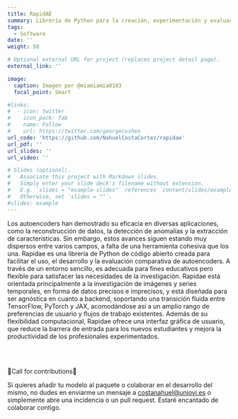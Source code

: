 ```yaml
---
title: RapidAE
summary: Librería de Python para la creación, experimentación y evaluación comparativa de autoencoders
tags:
  - Software
date: ''
weight: 50

# Optional external URL for project (replaces project detail page).
external_link: ''

image:
  caption: Imagen por @miamiamia0103
  focal_point: Smart

#links:
#  - icon: twitter
#    icon_pack: fab
#    name: Follow
#    url: https://twitter.com/georgecushen
url_code: 'https://github.com/NahuelCostaCortez/rapidae'
url_pdf: ''
url_slides: ''
url_video: ''

# Slides (optional).
#   Associate this project with Markdown slides.
#   Simply enter your slide deck's filename without extension.
#   E.g. `slides = "example-slides"` references `content/slides/example-slides.md`.
#   Otherwise, set `slides = ""`.
#slides: example
---
```


Los autoencoders han demostrado su eficacia en diversas aplicaciones, como la reconstrucción de datos, la detección de anomalías y la extracción de características. Sin embargo, estos avances siguen estando muy dispersos entre varios campos, a falta de una herramienta cohesiva que los una. Rapidae es una librería de Python de código abierto creada para facilitar el uso, el desarrollo y la evaluación comparativa de autoencoders. A través de un entorno sencillo, es adecuada para fines educativos pero flexible para satisfacer las necesidades de la investigación. Rapidae está orientada principalmente a la investigación de imágenes y series temporales, en forma de datos precisos e imprecisos, y está diseñada para ser agnóstica en cuanto a backend, soportando una transición fluida entre TensorFlow, PyTorch y JAX, acomodándose así a un amplio rango de preferencias de usuario y flujos de trabajo existentes. Además de su flexibilidad computacional, Rapidae ofrece una interfaz gráfica de usuario, que reduce la barrera de entrada para los nuevos estudiantes y mejora la productividad de los profesionales experimentados.

<br><br>

🚨Call for contributions🚨

Si quieres añadir tu modelo al paquete o colaborar en el desarrollo del mismo, no dudes en enviarme un mensaje a costanahuel@uniovi.es o simplemente abre una incidencia o un pull request. Estaré encantado de colaborar contigo.